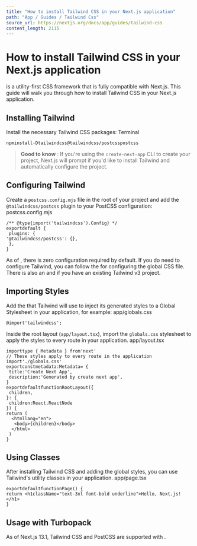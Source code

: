 ```yaml
---
title: "How to install Tailwind CSS in your Next.js application"
path: "App / Guides / Tailwind Css"
source_url: https://nextjs.org/docs/app/guides/tailwind-css
content_length: 2115
---
```


# How to install Tailwind CSS in your Next.js application
is a utility-first CSS framework that is fully compatible with Next.js. This guide will walk you through how to install Tailwind CSS in your Next.js application.
## Installing Tailwind
Install the necessary Tailwind CSS packages:
Terminal
```
npminstall-Dtailwindcss@tailwindcss/postcsspostcss
```

> **Good to know** : If you're using the `create-next-app` CLI to create your project, Next.js will prompt if you'd like to install Tailwind and automatically configure the project.
## Configuring Tailwind
Create a `postcss.config.mjs` file in the root of your project and add the `@tailwindcss/postcss` plugin to your PostCSS configuration:
postcss.config.mjs
```
/** @type{import('tailwindcss').Config} */
exportdefault {
 plugins: {
'@tailwindcss/postcss': {},
 },
}
```

As of , there is zero configuration required by default. If you do need to configure Tailwind, you can follow the for configuring the global CSS file.
There is also an and if you have an existing Tailwind v3 project.
## Importing Styles
Add the that Tailwind will use to inject its generated styles to a Global Stylesheet in your application, for example:
app/globals.css
```
@import'tailwindcss';
```

Inside the root layout (`app/layout.tsx`), import the `globals.css` stylesheet to apply the styles to every route in your application.
app/layout.tsx
```
importtype { Metadata } from'next'
// These styles apply to every route in the application
import'./globals.css'
exportconstmetadata:Metadata= {
 title:'Create Next App',
 description:'Generated by create next app',
}
exportdefaultfunctionRootLayout({
 children,
}: {
 children:React.ReactNode
}) {
return (
  <htmllang="en">
   <body>{children}</body>
  </html>
 )
}
```

## Using Classes
After installing Tailwind CSS and adding the global styles, you can use Tailwind's utility classes in your application.
app/page.tsx
```
exportdefaultfunctionPage() {
return <h1className="text-3xl font-bold underline">Hello, Next.js!</h1>
}
```

## Usage with Turbopack
As of Next.js 13.1, Tailwind CSS and PostCSS are supported with .
